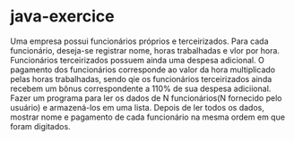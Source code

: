 # java-exercice

Uma empresa possui funcionários próprios e terceirizados. Para cada funcionário, deseja-se registrar nome, horas trabalhadas e vlor por hora. Funcionários terceirizados possuem ainda uma despesa adicional. O pagamento dos funcionários corresponde ao valor da hora multiplicado pelas horas trabalhadas, sendo qie os funcionários terceirizados ainda recebem um bônus correspondente a 110% de sua despesa adiciional. Fazer um programa para ler os dados de N funcionários(N fornecido pelo usuário) e armazená-los em uma lista. Depois de ler todos os dados, mostrar nome e pagamento de cada funcionário na mesma ordem em que foram digitados.
